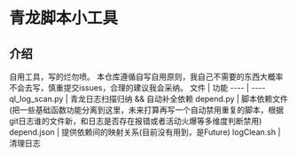 # 青龙脚本小工具

## 介绍
自用工具，写的烂勿喷。
本仓库遵循自写自用原则，我自己不需要的东西大概率不会去写，慎重提交issues，合理的建议我会采纳。
文件 | 功能
---- | ----
ql_log_scan.py | 青龙日志扫描归纳 && 自动补全依赖
depend.py | 脚本依赖文件(把一些基础函数功能分离到这里，未来打算再写一个自动禁用重复的脚本，根据git日志谁的文件新，和日志是否存在报错或者活动火爆等多维度判断禁用)
depend.json | 提供依赖间的映射关系(目前没有用到，是Future)
logClean.sh | 清理日志